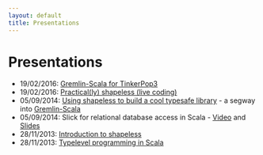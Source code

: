```yaml
---
layout: default
title: Presentations
---
```


<div id="presentations">
  <h1>Presentations</h1>

  <ul>
    <li> 19/02/2016: <a href="2016-02-19-graphdbs">Gremlin-Scala for TinkerPop3</a></li>
    <li> 19/02/2016: <a href="2016-02-19-shapeless.md">Practical(ly) shapeless (live coding)</a></li>
    <li> 05/09/2014: <a href="2014-09-05-shapeless-scaladays">Using shapeless to build a cool typesafe library</a> - a segway into <a href="https://github.com/mpollmeier/gremlin-scala">Gremlin-Scala</a></li>
    <li> 05/09/2014: Slick for relational database access in Scala - 
      <a href="https://www.youtube.com/watch?v=ciyjJLYIySY">Video</a> and
      <a href="2014-09-05-slick-scaladays">Slides</a></li>
    <li> 28/11/2013: <a href="2013-11-28-shapeless-intro">Introduction to shapeless</a></li>
    <li> 28/11/2013: <a href="2013-11-28-typelevel-programming-scala">Typelevel programming in Scala</a></li>
  </ul>

</div>


